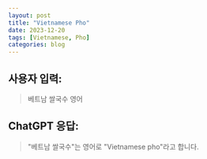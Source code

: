 ```yaml
---
layout: post
title: "Vietnamese Pho"
date: 2023-12-20
tags: [Vietnamese, Pho]
categories: blog
---
```


## 사용자 입력:
> 베트남 쌀국수 영어

## ChatGPT 응답:
> "베트남 쌀국수"는 영어로 "Vietnamese pho"라고 합니다.

